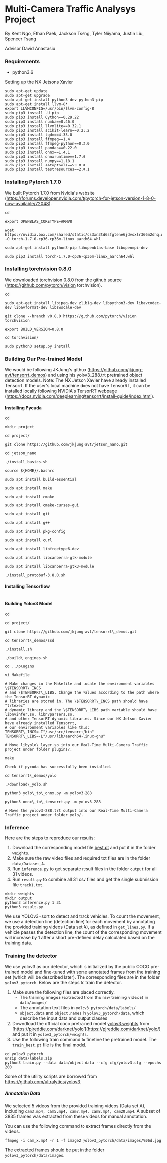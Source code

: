 # Multi-Camera Traffic Analysys Project 
By Kent Ngo, Ethan Paek, Jackson Tseng, Tyler Niiyama, Justin Liu, Spencer Tsang

Advisor David Anastasiu

### Requirements
* python3.6

Setting up the NX Jetsons Xavier
```
sudo apt-get update
sudo apt-get upgrade  
sudo apt-get install python3-dev python3-pip  
sudo apt-get install llvm-8*  
export LLVMCONFIG=/usr/bin/llvm-config-8  
sudo pip3 install -U pip  
sudo pip3 install Cython==0.29.22  
sudo pip3 install numba==0.46.0  
sudo pip3 install llvmlite==0.32.1  
sudo pip3 install scikit-learn==0.21.2  
sudo pip3 install tqdm==4.33.0
sudo pip3 install ffmpeg==1.4  
sudo pip3 install ffmpeg-python==0.2.0
sudo pip3 install pandas==0.22.0 
sudo pip3 install onnx==1.4.1
sudo pip3 install onnxruntime==1.7.0
sudo pip3 install numpy==1.18.1  
sudo pip3 install setuptools==53.0.0  
sudo pip3 install testresources==2.0.1

```

### Installing Pytorch 1.7.0
We built Pytorch 1.7.0 from Nvidia's website (https://forums.developer.nvidia.com/t/pytorch-for-jetson-version-1-8-0-now-available/72048).
```
cd

export OPENBLAS_CORETYPE=ARMV8

wget https://nvidia.box.com/shared/static/cs3xn3td6sfgtene6jdvsxlr366m2dhq.whl -O torch-1.7.0-cp36-cp36m-linux_aarch64.whl

sudo apt-get install python3-pip libopenblas-base libopenmpi-dev

sudo pip3 install torch-1.7.0-cp36-cp36m-linux_aarch64.whl

```

### Installing torchvision 0.8.0
We downloaded torchvision 0.8.0 from the github source (https://github.com/pytorch/vision torchvision).

```
cd

sudo apt-get install libjpeg-dev zlib1g-dev libpython3-dev libavcodec-dev libavformat-dev libswscale-dev

git clone --branch v0.8.0 https://github.com/pytorch/vision torchvision

export BUILD_VERSION=0.8.0

cd torchvision/

sudo python3 setup.py install

```

### Building Our Pre-trained Model

We would be following JKJung's github (https://github.com/jkjung-avt/tensorrt_demos) and using his yolov3_288.trt pretrained object detection models. Note: The NX Jetson Xavier have already installed Tensorrt. If the user's local machine does not have TensorRT, it can be installed locally following NVIDIA's TensorRT webpage (https://docs.nvidia.com/deeplearning/tensorrt/install-guide/index.html).

#### Installing Pycuda

```
cd

mkdir project

cd project/

git clone https://github.com/jkjung-avt/jetson_nano.git

cd jetson_nano

./install_basics.sh

source ${HOME}/.bashrc

sudo apt install build-essential 

sudo apt install make 

sudo apt install cmake 

sudo apt install cmake-curses-gui

sudo apt install git 

sudo apt install g++ 

sudo apt install pkg-config 

sudo apt install curl 

sudo apt install libfreetype6-dev 

sudo apt install libcanberra-gtk-module 

sudo apt install libcanberra-gtk3-module

./install_protobuf-3.8.0.sh
```

#### Installing Tensorflow
```

```

#### Building Yolov3 Model
```
cd

cd project/

git clone https://github.com/jkjung-avt/tensorrt\_demos.git

cd tensorrt\_demos/ssd

./install.sh

./build\_engines.sh

cd ../plugins

vi Makefile 

# Make changes in the Makefile and locate the environment variables \$TENSORRT\_INCS
# and \$TENSORRT\_LIBS. Change the values according to the path where the TensorRT dynamic
# libraries are stored in. The \$TENSORRT\_INCS path should have "trtexec"
# dynamic library and the \$TENSORRT\_LIBS path variable should have libnvinfer.so, libnvparsers.so,
# and other TensorRT dynamic libraries. Since our NX Jetson Xavier have already installed Tensorrt, 
# our environment variables like this:
TENSORRT\_INCS=-I"/usr/src/tensorrt/bin"
TENSORRT\_LIBS=-L"/usr/lib/aarch64-linux-gnu"

# Move libyolo\_layer.so into our Real-Time Multi-Camera Traffic project under folder plugins/.

make

Check if pycuda has successfully been installed.

cd tensorrt\_demos/yolo

./download\_yolo.sh

python3 yolo\_to\_onnx.py -m yolov3-288

python3 onnx\_to\_tensorrt.py -m yolov3-288

# Move the yolov3-288.trt output into our Real-Time Multi-Camera Traffic project under folder yolo/.

```
### Inference

Here are the steps to reproduce our results:

1. Download the corresponding model file [best.pt](https://drive.google.com/open?id=1BaCOU5ABwFMSjbc8frrAIpC6Dp0zTQJz) and put it in the folder `weights`.
2. Make sure the raw video files and required txt files are in the folder `data/Dataset_A`.
3. Run `inference.py` to get separate result files in the folder `output` for all 31 videos.
4. Run `result.py` to combine all 31 csv files and get the single submission file `track1.txt`.

```
mkdir weights
mkdir output
python3 inference.py 1 31
python3 result.py
```

We use YOLOv3+sort to detect and track vehicles. To count the movement, we use a detection line (detection line) for each movement by annotating the provided training videos (Data set A), as defined in `get_lines.py`. If a vehicle passes the detection line, the count of the corresponding movement will increase by 1 after a short pre-defined delay calculated based on the training data.

### Training the detector
We use yolov3 as our detector, which is initialized by the public COCO pre-trained model and fine-tuned with some annotated frames from the training set (which will be described later). The corresponding files are in the folder `yolov3_pytorch`. Below are the steps to train the detector.

1. Make sure the following files are placed correctly.
	* The training images (extracted from the raw training videos) in `data/images/`
	* The annotation text files in `yolov3_pytorch/data/labels/`
	* `object.data` and `object.names` in `yolov3_pytorch/data`, which describe the input data and output classes
2. Downdload the official coco pretrained model [yolov3.weights](https://pjreddie.com/media/files/yolov3.weights) from [https://pjreddie.com/darknet/yolo/](https://pjreddie.com/darknet/yolo/) and put it in `yolov3_pytorch/weights`.
3. Use the following train command to finetine the pretrained model. The `train_best.pt` file is the final model.
```
cd yolov3_pytorch
unzip data/labels.zip
python3 train.py --data data/object.data --cfg cfg/yolov3.cfg --epochs 200
```
Some of the utility scripts are borrowed from https://github.com/ultralytics/yolov3.

##### Annotation Data

We selected 5 videos from the provided training videos (Data set A), including `cam3.mp4, cam5.mp4, cam7.mp4, cam8.mp4, cam20.mp4`. A subset of 3835 frames was extracted from these videos for manual annotation.

You can use the following command to extract frames directly from the videos.
```
ffmpeg -i cam_x.mp4 -r 1 -f image2 yolov3_pytorch/data/images/%06d.jpg
```
The extracted frames should be put in the folder `yolov3_pytorch/data/images`.

